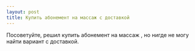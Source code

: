 ```yaml
---
layout: post 
title: Купить абонемент на массаж с доставкой 
--- 
```

Посоветуйте, решил купить абонемент на массаж , но нигде не могу найти вариант с доставкой.
